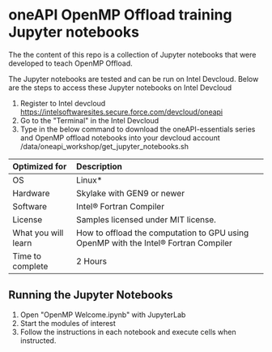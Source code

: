 # oneAPI OpenMP Offload training Jupyter notebooks 

The the content of this repo is a collection of Jupyter notebooks that were developed to teach OpenMP Offload.

The Jupyter notebooks are tested and can be run on Intel Devcloud.
Below are the steps to access these Jupyter notebooks on Intel Devcloud
1. Register to Intel devcloud 
    https://intelsoftwaresites.secure.force.com/devcloud/oneapi
2. Go to the "Terminal" in the Intel Devcloud
3. Type in the below command to download the oneAPI-essentials series and OpenMP offload notebooks into your devcloud account
    /data/oneapi_workshop/get_jupyter_notebooks.sh

| Optimized for                       | Description
|:---                               |:---
| OS                                | Linux*
| Hardware                          | Skylake with GEN9 or newer
| Software                          | Intel&reg; Fortran Compiler
| License                           | Samples licensed under MIT license.
| What you will learn               | How to offload the computation to GPU using OpenMP with the Intel&reg; Fortran Compiler
| Time to complete                  | 2 Hours

## Running the Jupyter Notebooks
1. Open "OpenMP Welcome.ipynb" with JupyterLab
2. Start the modules of interest
3. Follow the instructions in each notebook and execute cells when instructed.
